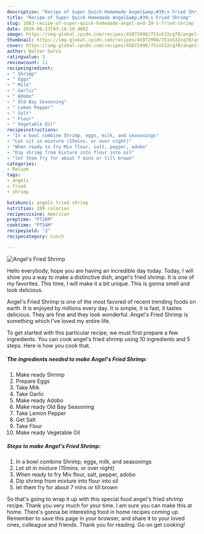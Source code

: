 ```yaml
---
description: "Recipe of Super Quick Homemade Angel&amp;#39;s Fried Shrimp"
title: "Recipe of Super Quick Homemade Angel&amp;#39;s Fried Shrimp"
slug: 1603-recipe-of-super-quick-homemade-angel-and-39-s-fried-shrimp
date: 2020-06-23T03:16:19.406Z
image: https://img-global.cpcdn.com/recipes/45072998/751x532cq70/angels-fried-shrimp-recipe-main-photo.jpg
thumbnail: https://img-global.cpcdn.com/recipes/45072998/751x532cq70/angels-fried-shrimp-recipe-main-photo.jpg
cover: https://img-global.cpcdn.com/recipes/45072998/751x532cq70/angels-fried-shrimp-recipe-main-photo.jpg
author: Walter Garza
ratingvalue: 3
reviewcount: 11
recipeingredient:
- " Shrimp"
- " Eggs"
- " Milk"
- " Garlic"
- " Adobo"
- " Old Bay Seasoning"
- " Lemon Pepper"
- " Salt"
- " Flour"
- " Vegetable Oil"
recipeinstructions:
- "In a bowl combine Shrimp, eggs, milk, and seasonings"
- "Let sit in mixture (15mins. or over night)"
- "When ready to fry Mix flour, salt, pepper, adobo"
- "Dip shrimp from mixture into flour into oil"
- "let them fry for about 7 mins or till brown"
categories:
- Recipe
tags:
- angels
- fried
- shrimp

katakunci: angels fried shrimp 
nutrition: 209 calories
recipecuisine: American
preptime: "PT26M"
cooktime: "PT54M"
recipeyield: "2"
recipecategory: Lunch

---
```



![Angel&#39;s Fried Shrimp](https://img-global.cpcdn.com/recipes/45072998/751x532cq70/angels-fried-shrimp-recipe-main-photo.jpg)

Hello everybody, hope you are having an incredible day today. Today, I will show you a way to make a distinctive dish, angel&#39;s fried shrimp. It is one of my favorites. This time, I will make it a bit unique. This is gonna smell and look delicious.

Angel&#39;s Fried Shrimp is one of the most favored of recent trending foods on earth. It is enjoyed by millions every day. It is simple, it is fast, it tastes delicious. They are fine and they look wonderful. Angel&#39;s Fried Shrimp is something which I've loved my entire life.




To get started with this particular recipe, we must first prepare a few ingredients. You can cook angel&#39;s fried shrimp using 10 ingredients and 5 steps. Here is how you cook that.

<!--inarticleads1-->

##### The ingredients needed to make Angel&#39;s Fried Shrimp:

1. Make ready  Shrimp
1. Prepare  Eggs
1. Take  Milk
1. Take  Garlic
1. Make ready  Adobo
1. Make ready  Old Bay Seasoning
1. Take  Lemon Pepper
1. Get  Salt
1. Take  Flour
1. Make ready  Vegetable Oil




<!--inarticleads2-->

##### Steps to make Angel&#39;s Fried Shrimp:

1. In a bowl combine Shrimp, eggs, milk, and seasonings
1. Let sit in mixture (15mins. or over night)
1. When ready to fry Mix flour, salt, pepper, adobo
1. Dip shrimp from mixture into flour into oil
1. let them fry for about 7 mins or till brown




So that's going to wrap it up with this special food angel&#39;s fried shrimp recipe. Thank you very much for your time. I am sure you can make this at home. There's gonna be interesting food in home recipes coming up. Remember to save this page in your browser, and share it to your loved ones, colleague and friends. Thank you for reading. Go on get cooking!
